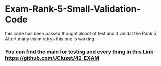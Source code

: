 # Exam-Rank-5-Small-Validation-Code
this code has been passed thought alooot of test and it validat the Rank 5 Aftert many exam retrys this one is working

### You can find the main for testing and every thing in this Link https://github.com/JCluzet/42_EXAM